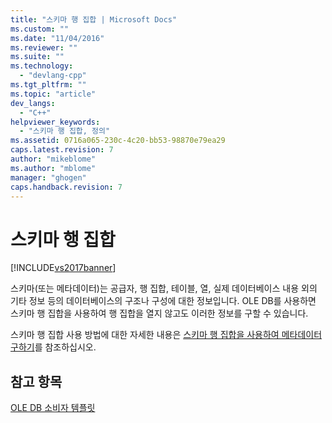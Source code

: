 ```yaml
---
title: "스키마 행 집합 | Microsoft Docs"
ms.custom: ""
ms.date: "11/04/2016"
ms.reviewer: ""
ms.suite: ""
ms.technology: 
  - "devlang-cpp"
ms.tgt_pltfrm: ""
ms.topic: "article"
dev_langs: 
  - "C++"
helpviewer_keywords: 
  - "스키마 행 집합, 정의"
ms.assetid: 0716a065-230c-4c20-bb53-98870e79ea29
caps.latest.revision: 7
author: "mikeblome"
ms.author: "mblome"
manager: "ghogen"
caps.handback.revision: 7
---
```

# 스키마 행 집합
[!INCLUDE[vs2017banner](../../assembler/inline/includes/vs2017banner.md)]

스키마\(또는 메타데이터\)는 공급자, 행 집합, 테이블, 열, 실제 데이터베이스 내용 외의 기타 정보 등의 데이터베이스의 구조나 구성에 대한 정보입니다.  OLE DB를 사용하면 스키마 행 집합을 사용하여 행 집합을 열지 않고도 이러한 정보를 구할 수 있습니다.  
  
 스키마 행 집합 사용 방법에 대한 자세한 내용은 [스키마 행 집합을 사용하여 메타데이터 구하기](../../data/oledb/obtaining-metadata-with-schema-rowsets.md)를 참조하십시오.  
  
## 참고 항목  
 [OLE DB 소비자 템플릿](../../data/oledb/ole-db-consumer-templates-cpp.md)